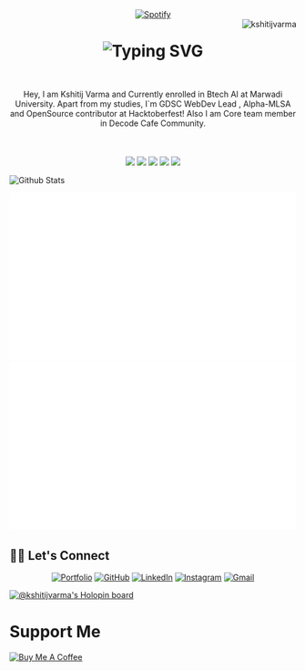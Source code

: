 &nbsp;<div align="center">
 [![Spotify](https://novatorem-mauve-eight.vercel.app/api/spotify?border_color=BFBFB2)](https://open.spotify.com/user/31wrcoh6yemirub7yz7wjcfcobfq)<br>
 <img src="https://komarev.com/ghpvc/?username=kstij&label=Profile%20Views&color=0e75b6&style=flat" align='right' alt="kshitijvarma" />
</div>
<h1 align="center"><img src="https://readme-typing-svg.demolab.com?font=Fira+Code&pause=1000&color=F7C404&center=true&vCenter=true&width=435&lines=Hey%2C+what+you+doing!" alt="Typing SVG" /></h1>
<p align="center" style="margin-top: 50px;">Hey, I am Kshitij Varma and Currently enrolled in Btech AI at Marwadi University. Apart from my studies, I`m GDSC WebDev Lead , Alpha-MLSA and OpenSource contributor at Hacktoberfest!
Also I am Core team member in Decode Cafe Community.<br/> 

<div align="center" style="margin-top: 50px;">
  <img src="https://img.shields.io/badge/NextJs-6610F2?style=for-the-badge&logo=react&logoColor=white&labelColor=101010"/>
  <img src="https://img.shields.io/badge/React-06B0DB?style=for-the-badge&logo=react&logoColor=white&labelColor=101010"/>
  <img src="https://img.shields.io/badge/C++-764ABC?style=for-the-badge&logo=c&logoColor=white&labelColor=101010"/>
  <img src="https://img.shields.io/badge/Flutter-97CA00?style=for-the-badge&logo=Flutter&logoColor=white&labelColor=101010"/>
  <img src="https://img.shields.io/badge/GCP-FD7E14?style=for-the-badge&logo=googlecloud&logoColor=white&labelColor=101010"/>
</div>

![Github Stats](https://github-readme-stats.vercel.app/api?username=kstij&bg_color=30,e96443,904e95&title_color=fff&text_color=fff)

![](https://raw.githubusercontent.com/itgoyo/github-stats-transparent/output/generated/overview.svg)
![](https://raw.githubusercontent.com/itgoyo/github-stats-transparent/output/generated/languages.svg)

## 🙋‍♀️ Let's Connect

<p align="center">
	<a href="https://kshitijvarma.vercel.app/" target="_blank"><img src="https://img.icons8.com/bubbles/50/000000/web.png" alt="Portfolio"/></a>
	<a href="https://github.com/kstij" target="_blank"><img src="https://img.icons8.com/bubbles/50/000000/github.png" alt="GitHub"/></a>
	<a href="https://www.linkedin.com/in/kshitijvarma21/" target="_blank"><img src="https://img.icons8.com/bubbles/50/000000/linkedin.png" alt="LinkedIn"/></a>
	<a href="https://www.instagram.com/kshitij_r_varma/" target="_blank"><img src="https://img.icons8.com/bubbles/50/000000/instagram.png" alt="Instagram"/></a>
	<a href="mailto:kshitijjvarma21@gmail.com" target="_blank"><img src="https://img.icons8.com/bubbles/50/000000/gmail.png" alt="Gmail"/></a>
</p>

[![@kshitijvarma's Holopin board](https://holopin.me/kshitijvarma21)](https://holopin.io/@kshitijvarma21)


# Support Me
<a href="https://www.buymeacoffee.com/kshitijvarma" target="_blank"><img src="https://cdn.buymeacoffee.com/buttons/default-orange.png" alt="Buy Me A Coffee" height="41" width="174"></a>
